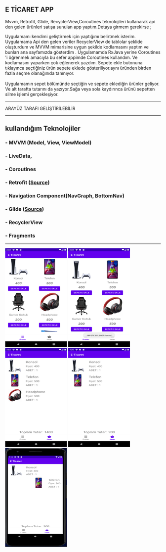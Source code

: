 ## E TİCARET APP

Mvvm, Retrofit, Glide, RecyclerView,Coroutines teknolojileri kullanarak api den gelen ürünleri satışa sunulan app yaptım.Detaya girmem gerekirse ;

Uygulamamı kendimi geliştirmek için yaptığımı belirtmek isterim. Uygulamama Api den gelen veriler RecyclerView de tablolar şeklide oluşturdum ve MVVM mimarisine uygun şekilde kodlamasını yaptım ve bunları ana sayfamızda gösterdim . Uygulamamda RxJava yerine Coroutines 'i öğrenmek amacıyla bu sefer appimde Coroutines kullandım. Ve kodlamasını yaparken çok eğlenerek yazdım. Sepete ekle butonuna tıklayınca seçtiğiniz ürün sepete eklede gösteriliyor.aynı üründen birden fazla seçme olanağınıda tanınıyor. <br><br>
Uygulamamın sepet bölümünde seçtiğin ve sepete eklediğin ürünler geliyor. Ve alt tarafta tutarını da yazıyor.Sağa veya sola kaydırınca ürünü sepetten silme işlemi gerçekleşiyor.
**********
ARAYÜZ TARAFI GELİŞTİRİLEBİLİR


**********
## kullandığım Teknolojiler

### - MVVM (Model, View, ViewModel)
### - LiveData,
### - Coroutines
### - Retrofit ([Source](https://square.github.io/retrofit/))
### - Navigation Component(NavGraph, BottomNav)
### - Glide ([Source](https://github.com/bumptech/glide))
### - RecyclerView 
### - Fragments


**********

<img width="200" height="320" src="https://github.com/musasoydas/E-commerce/blob/main/ETicaret/ekran%20g%C3%B6r%C3%BCnt%C3%BCleri/Screenshot_1679311927.png">
<img width="200" height="320" src="https://github.com/musasoydas/E-commerce/blob/main/ETicaret/ekran%20g%C3%B6r%C3%BCnt%C3%BCleri/Screenshot_1679311936.png">
<img width="200" height="320" src="https://github.com/musasoydas/E-commerce/blob/main/ETicaret/ekran%20g%C3%B6r%C3%BCnt%C3%BCleri/Screenshot_1679316739.png">
<img width="200" height="320" src="https://github.com/musasoydas/E-commerce/blob/main/ETicaret/ekran%20g%C3%B6r%C3%BCnt%C3%BCleri/Screenshot_1679319053.png">
<img width="200" height="320" src="https://github.com/musasoydas/E-commerce/blob/main/ETicaret/ekran%20g%C3%B6r%C3%BCnt%C3%BCleri/ekran.png">
